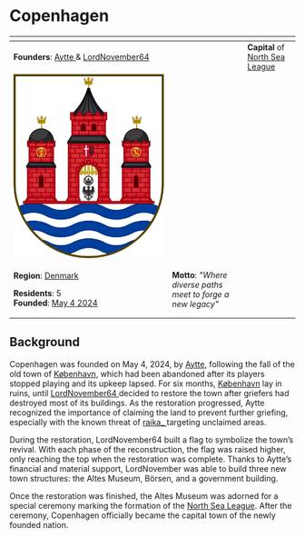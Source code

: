 # Copenhagen

<table data-view="cards"><thead><tr><th></th><th></th><th></th></tr></thead><tbody><tr><td><strong>Founders</strong>: <a href="../players/aytte.md">Aytte </a>&#x26; <a href="../players/lordnovember.md">LordNovember64</a></td><td></td><td><strong>Capital</strong> of <a href="../nations/north-sea-league.md">North Sea League</a></td></tr><tr><td><img src="../../../.gitbook/assets/Copenhagen.png" alt="" data-size="original"></td><td></td><td></td></tr><tr><td><p><strong>Region</strong>: <a href="archived-towns/denmark-region/">Denmark</a></p><p><strong>Residents</strong>: 5<br><strong>Founded</strong>: <a href="../../../server-dates/may-24.md#may-4">May 4 2024</a></p></td><td><strong>Motto</strong>: <em>"Where diverse paths meet to forge a new legacy"</em></td><td></td></tr></tbody></table>

## Background

Copenhagen was founded on May 4, 2024, by [Aytte](../players/aytte.md), following the fall of the old town of [København](archived-towns/copenhagen.md), which had been abandoned after its players stopped playing and its upkeep lapsed. For six months, [København](archived-towns/copenhagen.md) lay in ruins, until [LordNovember64 ](../players/lordnovember.md)decided to restore the town after griefers had destroyed most of its buildings. As the restoration progressed, Aytte recognized the importance of claiming the land to prevent further griefing, especially with the known threat of [raika\_ ](../players/raika\_.md)targeting unclaimed areas.

During the restoration, LordNovember64 built a flag to symbolize the town’s revival. With each phase of the reconstruction, the flag was raised higher, only reaching the top when the restoration was complete. Thanks to Aytte’s financial and material support, LordNovember was able to build three new town structures: the Altes Museum, Börsen, and a government building.

Once the restoration was finished, the Altes Museum was adorned for a special ceremony marking the formation of the [North Sea League](../nations/north-sea-league.md). After the ceremony, Copenhagen officially became the capital town of the newly founded nation.
